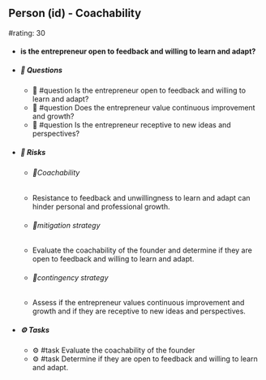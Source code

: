 ## Person (id) - Coachability
#rating: 30
- #### is the entrepreneur open to feedback and willing to learn and adapt?
- ##### 💭 Questions
  - 💭 #question Is the entrepreneur open to feedback and willing to learn and adapt?
  - 💭 #question Does the entrepreneur value continuous improvement and growth?
  - 💭 #question Is the entrepreneur receptive to new ideas and perspectives?
- ##### 🚨 Risks
  - ###### 🚨Coachability
  - Resistance to feedback and unwillingness to learn and adapt can hinder personal and professional growth.
  - ###### 🚨mitigation strategy
  - Evaluate the coachability of the founder and determine if they are open to feedback and willing to learn and adapt.
  - ###### 🚨contingency strategy
  - Assess if the entrepreneur values continuous improvement and growth and if they are receptive to new ideas and perspectives.
- ##### ⚙️ Tasks
  - ⚙️ #task Evaluate the coachability of the founder
  - ⚙️ #task  Determine if they are open to feedback and willing to learn and adapt.


